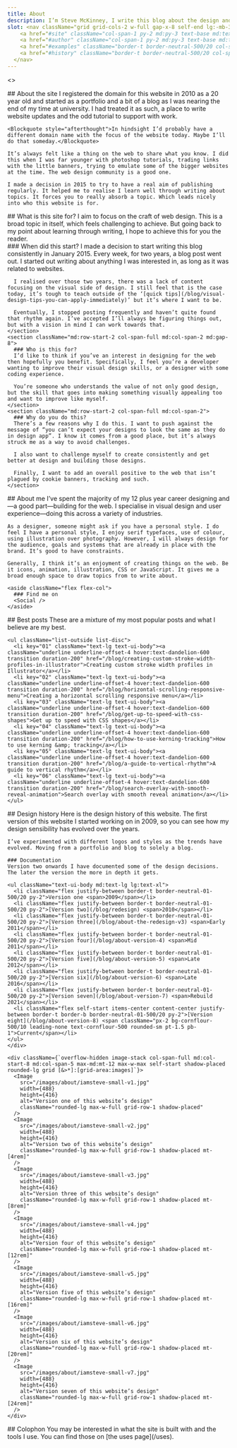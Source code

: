 ```yaml
---
title: About
description: I’m Steve McKinney, I write this blog about the design and build of websites. I aim to explore the craft behind web design.
slot: <nav className="grid grid-cols-2 w-full gap-x-8 self-end lg:-mb-3">
    <a href="#site" className="col-span-1 py-2 md:py-3 text-base md:text-lg lg:text-xl text-fern-1100 transition-all duration-200 ease-linear font-ui lowercase leading-none flex gap-2 items-center text-current">Site</a>
    <a href="#author" className="col-span-1 py-2 md:py-3 text-base md:text-lg lg:text-xl text-fern-1100 transition-all duration-200 ease-linear font-ui lowercase leading-none flex gap-2 items-center text-current">Author</a>
    <a href="#examples" className="border-t border-neutral-500/20 col-span-1 py-2 md:py-3 text-base md:text-lg lg:text-xl text-fern-1100 transition-all duration-200 ease-linear font-ui lowercase leading-none flex gap-2 items-center text-current">Best posts</a>
    <a href="#history" className="border-t border-neutral-500/20 col-span-1 py-2 md:py-3 text-base md:text-lg lg:text-xl text-fern-1100 transition-all duration-200 ease-linear font-ui lowercase leading-none flex gap-2 items-center text-current">Design history</a>
  </nav>
---
```


<>
  <article id="site" className="col-content max-w-[592px] flex flex-col md:gap-4">
    ## About the site
    I registered the domain for this website in 2010 as a 20 year old and started as a portfolio and a bit of a blog as I was nearing the end of my time at university. I had treated it as such, a place to write website updates and the odd tutorial to support with work.

    <Blockquote style="afterthought">In hindsight I’d probably have a different domain name with the focus of the website today. Maybe I’ll do that someday.</Blockquote>

    It’s always felt like a thing on the web to share what you know. I did this when I was far younger with photoshop tutorials, trading links with the little banners, trying to emulate some of the bigger websites at the time. The web design community is a good one.

    I made a decision in 2015 to try to have a real aim of publishing regularly. It helped me to realise I learn well through writing about topics. It forces you to really absorb a topic. Which leads nicely into who this website is for.
  </article>

  <article className="col-content grid grid-cols-6 md:gap-8">
    <section className="col-span-full md:col-span-3 flex flex-col md:gap-4">
    ## What is this site for?
    I aim to focus on the craft of web design. This is a broad topic in itself, which feels challenging to achieve. But going back to my point about learning through writing, I hope to achieve this for you the reader.
    </section>
    <section className="md:row-start-2 col-span-full md:col-span-2 md:gap-8">
      ### When did this start?
      I made a decision to start writing this blog consistently in January 2015. Every week, for two years, a blog post went out. I started out writing about anything I was interested in, as long as it was related to websites.

      I realised over those two years, there was a lack of content focusing on the visual side of design. I still feel that is the case today, it’s tough to teach outside of the ‘[quick tips](/blog/visual-design-tips-you-can-apply-immediately)’ but it’s where I want to be.

      Eventually, I stopped posting frequently and haven’t quite found that rhythm again. I’ve accepted I’ll always be figuring things out, but with a vision in mind I can work towards that.
    </section>
    <section className="md:row-start-2 col-span-full md:col-span-2 md:gap-8">
      ### Who is this for?
      I’d like to think if you’ve an interest in designing for the web then hopefully you benefit. Specifically, I feel you’re a developer wanting to improve their visual design skills, or a designer with some coding experience.

      You’re someone who understands the value of not only good design, but the skill that goes into making something visually appealing too and want to improve like myself.
    </section>
    <section className="md:row-start-2 col-span-full md:col-span-2">
      ### Why do you do this?
      There’s a few reasons why I do this. I want to push against the message of “you can’t expect your designs to look the same as they do in design app”. I know it comes from a good place, but it’s always struck me as a way to avoid challenges.

      I also want to challenge myself to create consistently and get better at design and building those designs.

      Finally, I want to add an overall positive to the web that isn’t plagued by cookie banners, tracking and such.
    </section>
  </article>

  <article id="author" className="col-content max-w-[592px] flex flex-col md:gap-4">
    ## About me
    I’ve spent the majority of my 12 plus year career designing and—a good part—building for the web. I specialise in visual design and user experience—doing this across a variety of industries.

    As a designer, someone might ask if you have a personal style. I do feel I have a personal style, I enjoy serif typefaces, use of colour, using illustration over photography. However, I will always design for the audience, goals and systems that are already in place with the brand. It’s good to have constraints.

    Generally, I think it’s an enjoyment of creating things on the web. Be it icons, animation, illustration, CSS or JavaScript. It gives me a broad enough space to draw topics from to write about.

    <aside className="flex flex-col">
      ### Find me on
      <Social />
    </aside>
  </article>

  <article id="examples" className="col-content max-w-[592px]">
    ## Best posts
    These are a mixture of my most popular posts and what I believe are my best.

    <ul className="list-outside list-disc">
      <li key="01" className="text-lg text-ui-body"><a className="underline underline-offset-4 hover:text-dandelion-600 transition duration-200" href="/blog/creating-custom-stroke-width-profiles-in-illustrator">Creating custom stroke width profiles in Illustrator</a></li>
      <li key="02" className="text-lg text-ui-body"><a className="underline underline-offset-4 hover:text-dandelion-600 transition duration-200" href="/blog/horizontal-scrolling-responsive-menu">Creating a horizontal scrolling responsive menu</a></li>
      <li key="03" className="text-lg text-ui-body"><a className="underline underline-offset-4 hover:text-dandelion-600 transition duration-200" href="/blog/get-up-to-speed-with-css-shapes">Get up to speed with CSS shapes</a></li>
      <li key="04" className="text-lg text-ui-body"><a className="underline underline-offset-4 hover:text-dandelion-600 transition duration-200" href="/blog/how-to-use-kerning-tracking">How to use kerning &amp; tracking</a></li>
      <li key="05" className="text-lg text-ui-body"><a className="underline underline-offset-4 hover:text-dandelion-600 transition duration-200" href="/blog/a-guide-to-vertical-rhythm">A guide to vertical rhythm</a></li>
      <li key="06" className="text-lg text-ui-body"><a className="underline underline-offset-4 hover:text-dandelion-600 transition duration-200" href="/blog/search-overlay-with-smooth-reveal-animation">Search overlay with smooth reveal animation</a></li>
    </ul>
  </article>

  <article id="history" className="col-content grid grid-cols-subgrid">
    <div className="col-span-full md:col-span-6">
    ## Design history
    Here is the design history of this website. The first version of this website I started working on in 2009, so you can see how my design sensibility has evolved over the years.

    I’ve experimented with different logos and styles as the trends have evolved. Moving from a portfolio and blog to solely a blog.

    ### Documentation
    Version two onwards I have documented some of the design decisions. The later the version the more in depth it gets.

    <ul className="text-ui-body md:text-lg lg:text-xl">
      <li className="flex justify-between border-t border-neutral-01-500/20 py-2">Version one <span>2009</span></li>
      <li className="flex justify-between border-t border-neutral-01-500/20 py-2">[Version two](/blog/redesign) <span>2010</span></li>
      <li className="flex justify-between border-t border-neutral-01-500/20 py-2">[Version three](/blog/about-the-redesign-v3) <span>Early 2011</span></li>
      <li className="flex justify-between border-t border-neutral-01-500/20 py-2">[Version four](/blog/about-version-4) <span>Mid 2011</span></li>
      <li className="flex justify-between border-t border-neutral-01-500/20 py-2">[Version five](/blog/about-version-5) <span>Late 2012</span></li>
      <li className="flex justify-between border-t border-neutral-01-500/20 py-2">[Version six](/blog/about-version-6) <span>Late 2016</span></li>
      <li className="flex justify-between border-t border-neutral-01-500/20 py-2">[Version seven](/blog/about-version-7) <span>Rebuild 2021</span></li>
      <li className="flex self-start items-center content-center justify-between border-t border-b border-neutral-01-500/20 py-2">[Version eight](/blog/about-version-8) <span className="px-2 bg-cornflour-500/10 leading-none text-cornflour-500 rounded-sm pt-1.5 pb-1">Current</span></li>
    </ul>
    </div>

    <div className={`overflow-hidden image-stack col-span-full md:col-start-8 md:col-span-5 max-md:mt-12 max-w-max self-start shadow-placed rounded-lg grid [&>*]:[grid-area:images]`}>
      <Image
        src="/images/about/iamsteve-small-v1.jpg"
        width={488}
        height={416}
        alt="Version one of this website’s design"
        className="rounded-lg max-w-full grid-row-1 shadow-placed"
      />
      <Image
        src="/images/about/iamsteve-small-v2.jpg"
        width={488}
        height={416}
        alt="Version two of this website’s design"
        className="rounded-lg max-w-full grid-row-1 shadow-placed mt-[4rem]"
      />
      <Image
        src="/images/about/iamsteve-small-v3.jpg"
        width={488}
        height={416}
        alt="Version three of this website’s design"
        className="rounded-lg max-w-full grid-row-1 shadow-placed mt-[8rem]"
      />
      <Image
        src="/images/about/iamsteve-small-v4.jpg"
        width={488}
        height={416}
        alt="Version four of this website’s design"
        className="rounded-lg max-w-full grid-row-1 shadow-placed mt-[12rem]"
      />
      <Image
        src="/images/about/iamsteve-small-v5.jpg"
        width={488}
        height={416}
        alt="Version five of this website’s design"
        className="rounded-lg max-w-full grid-row-1 shadow-placed mt-[16rem]"
      />
      <Image
        src="/images/about/iamsteve-small-v6.jpg"
        width={488}
        height={416}
        alt="Version six of this website’s design"
        className="rounded-lg max-w-full grid-row-1 shadow-placed mt-[20rem]"
      />
      <Image
        src="/images/about/iamsteve-small-v7.jpg"
        width={488}
        height={416}
        alt="Version seven of this website’s design"
        className="rounded-lg max-w-full grid-row-1 shadow-placed mt-[24rem]"
      />
    </div>

  </article>

  <aside className="col-content max-w-[592px]">
    ## Colophon
    You may be interested in what the site is built with and the tools I use. You can find those on [the uses page](/uses).
  </aside>
</>
